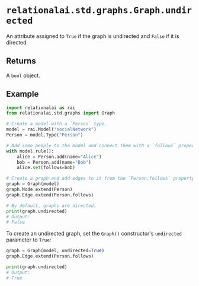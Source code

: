 # `relationalai.std.graphs.Graph.undirected`

An attribute assigned to `True` if the graph is undirected and `False` if it is directed.

## Returns

A `bool` object.

## Example

```python
import relationalai as rai
from relationalai.std.graphs import Graph

# Create a model with a `Person` type.
model = rai.Model("socialNetwork")
Person = model.Type("Person")

# Add some people to the model and connect them with a `follows` property.
with model.rule():
    alice = Person.add(name="Alice")
    bob = Person.add(name="Bob")
    alice.set(follows=bob)

# Create a graph and add edges to it from the `Person.follows` property.
graph = Graph(model)
graph.Node.extend(Person)
graph.Edge.extend(Person.follows)

# By default, graphs are directed.
print(graph.undirected)
# Output:
# False
```

To create an undirected graph, set the `Graph()` constructor's  `undirected` parameter to `True`:

```python
graph = Graph(model, undirected=True)
graph.Edge.extend(Person.follows)

print(graph.undirected)
# Output:
# True
```
